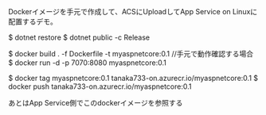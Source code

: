 Dockerイメージを手元で作成して、ACSにUploadしてApp Service on Linuxに配置するデモ。

$ dotnet restore
$ dotnet public -c Release

$ docker build . -f Dockerfile -t myaspnetcore:0.1
//手元で動作確認する場合
$ docker run -d -p 7070:8080 myaspnetcore:0.1 

$ docker tag myaspnetcore:0.1 tanaka733-on.azurecr.io/myaspnetcore:0.1
$ docker push tanaka733-on.azurecr.io/myaspnetcore:0.1

あとはApp Service側でこのdockerイメージを参照する